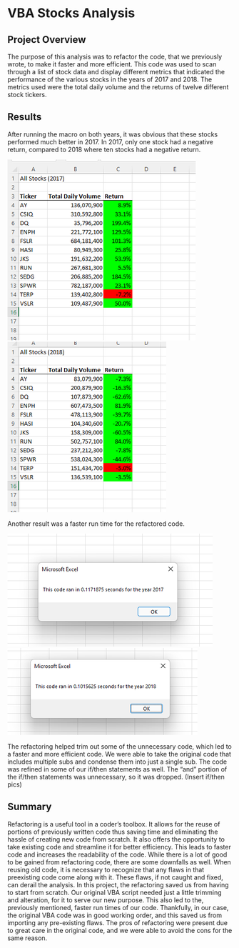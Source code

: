 # VBA Stocks Analysis
## Project Overview
The purpose of this analysis was to refactor the code, that we previously wrote, to make it faster and more efficient. This code was used to scan through a list of stock data and display different metrics that indicated the performance of the various stocks in the years of 2017 and 2018. The metrics used were the total daily volume and the returns of twelve different stock tickers. 
## Results
After running the macro on both years, it was obvious that these stocks performed much better in 2017. In 2017, only one stock had a negative return, compared to 2018 where ten stocks had a negative return.

![](Stock_Results_2017.png) 
![](Stock_Results_2018.png) 

Another result was a faster run time for the refactored code. 

![](VBA_Challenge_2017.png)
![](VBA_Challenge_2018.png)

The refactoring helped trim out some of the unnecessary code, which led to a faster and more efficient code. We were able to take the original code that includes multiple subs and condense them into just a single sub. The code was refined in some of our if/then statements as well. The “and” portion of the if/then statements was unnecessary, so it was dropped. (Insert if/then pics) 
## Summary
Refactoring is a useful tool in a coder’s toolbox. It allows for the reuse of portions of previously written code thus saving time and eliminating the hassle of creating new code from scratch. It also offers the opportunity to take existing code and streamline it for better efficiency. This leads to faster code and increases the readability of the code. While there is a lot of good to be gained from refactoring code, there are some downfalls as well. When reusing old code, it is necessary to recognize that any flaws in that preexisting code come along with it. These flaws, if not caught and fixed, can derail the analysis. 
In this project, the refactoring saved us from having to start from scratch. Our original VBA script needed just a little trimming and alteration, for it to serve our new purpose. This also led to the, previously mentioned, faster run times of our code. Thankfully, in our case, the original VBA code was in good working order, and this saved us from importing any pre-existing flaws. The pros of refactoring were present due to great care in the original code, and we were able to avoid the cons for the same reason. 
